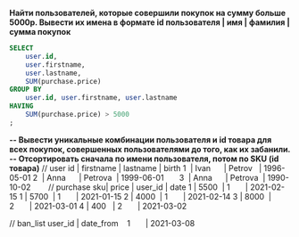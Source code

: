 **Найти пользователей, которые совершили покупок на сумму больше 5000р. Вывести их имена в формате id пользователя | имя | фамилия | сумма покупок**

```SQL
SELECT
    user.id,
    user.firstname,
    user.lastname,
    SUM(purchase.price)
GROUP BY
    user.id, user.firstname, user.lastname
HAVING
    SUM(purchase.price) > 5000
;
```


**-- Вывести уникальные комбинации пользователя и id товара для всех покупок, совершенных пользователями до того, как их забанили.**
**-- Отсортировать сначала по имени пользователя, потом по SKU (id товара)**
// user
id | firstname | lastname | birth
1  | Ivan      | Petrov   | 1996-05-01
2  | Anna      | Petrova  | 1999-06-01      
3  | Anna      | Petrova  | 1990-10-02
      
// purchase
sku| price | user_id | date
1  | 5500  | 1       | 2021-02-15
1  | 5700  | 1       | 2021-01-15
2  | 4000  | 1       | 2021-02-14
3  | 8000  | 2       | 2021-03-01
4  | 400   | 2       | 2021-03-02

// ban_list
user_id | date_from   
1       | 2021-03-08
